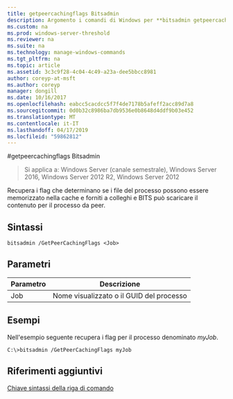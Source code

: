 ```yaml
---
title: getpeercachingflags Bitsadmin
description: Argomento i comandi di Windows per **bitsadmin getpeercachingflags** -recupera i flag che determinano se i file del processo possono essere memorizzato nella cache e forniti a colleghi e BITS può scaricare il contenuto per il processo da peer.
ms.custom: na
ms.prod: windows-server-threshold
ms.reviewer: na
ms.suite: na
ms.technology: manage-windows-commands
ms.tgt_pltfrm: na
ms.topic: article
ms.assetid: 3c3c9f28-4c04-4c49-a23a-dee5bbcc8981
author: coreyp-at-msft
ms.author: coreyp
manager: dongill
ms.date: 10/16/2017
ms.openlocfilehash: eabcc5cacdcc5f7f4de7178b5afeff2acc89d7a8
ms.sourcegitcommit: 0d0b32c8986ba7db9536e0b8648d4ddf9b03e452
ms.translationtype: MT
ms.contentlocale: it-IT
ms.lasthandoff: 04/17/2019
ms.locfileid: "59862812"
---
```

#<a name="bitsadmin-getpeercachingflags"></a>getpeercachingflags Bitsadmin

>Si applica a: Windows Server (canale semestrale), Windows Server 2016, Windows Server 2012 R2, Windows Server 2012

Recupera i flag che determinano se i file del processo possono essere memorizzato nella cache e forniti a colleghi e BITS può scaricare il contenuto per il processo da peer.

## <a name="syntax"></a>Sintassi

```
bitsadmin /GetPeerCachingFlags <Job> 
```

## <a name="parameters"></a>Parametri

|Parametro|Descrizione|
|-------|--------|
|Job|Nome visualizzato o il GUID del processo|

## <a name="BKMK_examples"></a>Esempi
Nell'esempio seguente recupera i flag per il processo denominato *myJob*.

```
C:\>bitsadmin /GetPeerCachingFlags myJob
```

## <a name="additional-references"></a>Riferimenti aggiuntivi
[Chiave sintassi della riga di comando](command-line-syntax-key.md)


